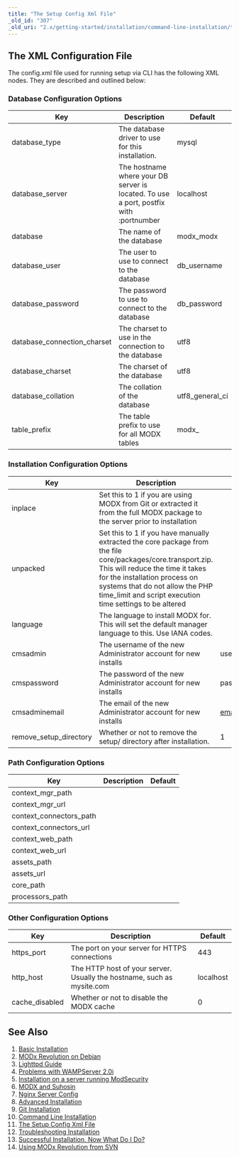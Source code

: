 ```yaml
---
title: "The Setup Config Xml File"
_old_id: "307"
_old_uri: "2.x/getting-started/installation/command-line-installation/the-setup-config-xml-file"
---
```


## The XML Configuration File

The config.xml file used for running setup via CLI has the following XML nodes. They are described and outlined below:

### Database Configuration Options

| Key                           | Description                                                                           | Default           |
| ----------------------------- | ------------------------------------------------------------------------------------- | ----------------- |
| database\_type                | The database driver to use for this installation.                                     | mysql             |
| database\_server              | The hostname where your DB server is located. To use a port, postfix with :portnumber | localhost         |
| database                      | The name of the database                                                              | modx\_modx        |
| database\_user                | The user to use to connect to the database                                            | db\_username      |
| database\_password            | The password to use to connect to the database                                        | db\_password      |
| database\_connection\_charset | The charset to use in the connection to the database                                  | utf8              |
| database\_charset             | The charset of the database                                                           | utf8              |
| database\_collation           | The collation of the database                                                         | utf8\_general\_ci |
| table\_prefix                 | The table prefix to use for all MODX tables                                           | modx\_            |

### Installation Configuration Options

| Key                      | Description                                                                                                                                                                                                                                                                     | Default           |
| ------------------------ | ------------------------------------------------------------------------------------------------------------------------------------------------------------------------------------------------------------------------------------------------------------------------------- | ----------------- |
| inplace                  | Set this to 1 if you are using MODX from Git or extracted it from the full MODX package to the server prior to installation                                                                                                                                                     |
| unpacked                 | Set this to 1 if you have manually extracted the core package from the file core/packages/core.transport.zip. This will reduce the time it takes for the installation process on systems that do not allow the PHP time\_limit and script execution time settings to be altered |
| language                 | The language to install MODX for. This will set the default manager language to this. Use IANA codes.                                                                                                                                                                           |
| cmsadmin                 | The username of the new Administrator account for new installs                                                                                                                                                                                                                  | username          |
| cmspassword              | The password of the new Administrator account for new installs                                                                                                                                                                                                                  | password          |
| cmsadminemail            | The email of the new Administrator account for new installs                                                                                                                                                                                                                     | email@address.com |
| remove\_setup\_directory | Whether or not to remove the setup/ directory after installation.                                                                                                                                                                                                               | 1                 |

### Path Configuration Options

| Key                       | Description | Default |
| ------------------------- | ----------- | ------- |
| context\_mgr\_path        |             |         |
| context\_mgr\_url         |             |         |
| context\_connectors\_path |             |         |
| context\_connectors\_url  |             |         |
| context\_web\_path        |             |         |
| context\_web\_url         |             |         |
| assets\_path              |             |         |
| assets\_url               |             |         |
| core\_path                |             |         |
| processors\_path          |             |         |

### Other Configuration Options

| Key             | Description                                                            | Default   |
| --------------- | ---------------------------------------------------------------------- | --------- |
| https\_port     | The port on your server for HTTPS connections                          | 443       |
| http\_host      | The HTTP host of your server. Usually the hostname, such as mysite.com | localhost |
| cache\_disabled | Whether or not to disable the MODX cache                               | 0         |

## See Also

1. [Basic Installation](getting-started/installation/standard)
  1. [MODx Revolution on Debian](_legacy/getting-started/modx-revolution-on-debian)
  2. [Lighttpd Guide](getting-started/friendly-urls/lighttpd)
  3. [Problems with WAMPServer 2.0i](_legacy/getting-started/problems-with-wampserver-2.0i)
  4. [Installation on a server running ModSecurity](getting-started/installation/troubleshooting/modsecurity)
  5. [MODX and Suhosin](_legacy/getting-started/modx-and-suhosin)
  6. [Nginx Server Config](getting-started/friendly-urls/nginx)
2. [Advanced Installation](getting-started/installation/advanced)
3. [Git Installation](getting-started/installation/git)
4. [Command Line Installation](getting-started/installation/cli)
  1. [The Setup Config Xml File](getting-started/installation/cli/config.xml)
5. [Troubleshooting Installation](getting-started/installation/troubleshooting)
6. [Successful Installation, Now What Do I Do?](getting-started/getting-started)
7. [Using MODx Revolution from SVN](_legacy/getting-started/using-modx-revolution-from-svn)